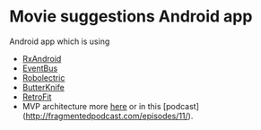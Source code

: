 # Movie suggestions Android app
Android app which is using 
* [RxAndroid](https://github.com/ReactiveX/RxAndroid)
* [EventBus](https://github.com/greenrobot/EventBus)
* [Robolectric](https://github.com/robolectric/robolectric)
* [ButterKnife](http://jakewharton.github.io/butterknife/)
* [RetroFit](http://square.github.io/retrofit/)
* MVP architecture more [here](http://antonioleiva.com/mvp-android/) or in this [podcast] (http://fragmentedpodcast.com/episodes/11/).
